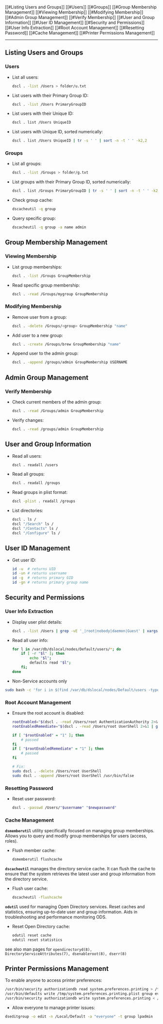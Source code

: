 

[[#Listing Users and Groups]]
	[[#Users]]
	[[#Groups]]
[[#Group Membership Management]]
	[[#Viewing Membership]]
	[[#Modifying Membership]]
[[#Admin Group Management]]
	[[#Verify Membership]]
[[#User and Group Information]]
[[#User ID Management]]
[[#Security and Permissions]]
	[[#User Info Extraction]]
	[[#Root Account Management]]
	[[#Resetting Password]]
	[[#Cache Management]]
	[[#Printer Permissions Management]]

---

## Listing Users and Groups

### Users
- List all users:
  ```bash
  dscl . -list /Users > folder/u.txt
  ```

- List users with their Primary Group ID:
  ```bash
  dscl . -list /Users PrimaryGroupID
  ```

- List users with their Unique ID:
  ```bash
  dscl . list /Users UniqueID
  ```

- List users with Unique ID, sorted numerically:
  ```bash
  dscl . list /Users UniqueID | tr -s ' ' | sort -n -t ' ' -k2,2
  ```

### Groups
- List all groups:
  ```bash
  dscl . -list /Groups > folder/g.txt
  ```

- List groups with their Primary Group ID, sorted numerically:
  ```bash
  dscl . list /Groups PrimaryGroupID | tr -s ' ' | sort -n -t ' ' -k2,2
  ```

- Check group cache:
  ```bash
  dscacheutil -q group
  ```

- Query specific group:
  ```bash
  dscacheutil -q group -a name admin
  ```

## Group Membership Management

### Viewing Membership
- List group memberships:
  ```bash
  dscl . -list /Groups GroupMembership
  ```

- Read specific group membership:
  ```bash
  dscl . -read /Groups/mygroup GroupMembership
  ```

### Modifying Membership
- Remove user from a group:
  ```bash
  dscl . -delete /Groups/<group> GroupMembership "name"
  ```

- Add user to a new group:
  ```bash
  dscl . -create /Groups/brew GroupMembership "name"
  ```

- Append user to the admin group:
  ```bash
  dscl . -append /groups/admin GroupMembership USERNAME
  ```

## Admin Group Management

### Verify Membership
- Check current members of the admin group:
  ```bash
  dscl . -read /Groups/admin GroupMembership
  ```

- Verify changes:
  ```bash
  dscl . -read /groups/admin GroupMembership
  ```

## User and Group Information

- Read all users:
  ```bash
  dscl . readall /users
  ```

- Read all groups:
  ```bash
  dscl . readall /groups
  ```

- Read groups in plist format:
  ```bash
  dscl -plist . readall /groups
  ```

- List directories:
  ```bash
  dscl . ls /
  dscl "/Search" ls /
  dscl "/Contacts" ls /
  dscl "/Configure" ls /
  ```

## User ID Management

- Get user ID:
  ```bash
  id -u  # returns UID
  id -un # returns username
  id -g  # returns primary GID
  id -gn # returns primary group name
  ```

## Security and Permissions

### User Info Extraction

- Display user plist details:
  ```bash
  dscl . -list /Users | grep -vE '_|root|nobody|daemon|Guest' | xargs -n 1 sh -c 'sudo plutil -p /private/var/db/dslocal/nodes/Default/users/"$1.plist"' _
  ```
  
- Read all user info:
  ```bash
  for l in /var/db/dslocal/nodes/Default/users/*; do 
      if [ -r "$l" ]; then 
          echo "$l"; 
          defaults read "$l"; 
      fi; 
  done
  ```

* Non-Service accounts only
```sh
sudo bash -c 'for i in $(find /var/db/dslocal/nodes/Default/users -type f -regex "[^_]*"); do plutil -extract name.0 raw $i | awk "{printf \$0\":\$ml\$\"}"; for j in {iterations,salt,entropy}; do l=$(k=$(plutil -extract ShadowHashData.0 raw $i) && base64 -d <<< $k | plutil -extract SALTED-SHA512-PBKDF2.$j raw -); if [[ $j == iterations ]]; then echo -n $l; else base64 -d <<< $l | xxd -p -c 0 | awk "{printf \"$\"\$0}"; fi; done; echo ""; done'
```

### Root Account Management
- Ensure the root account is disabled:
  ```bash
  rootEnabled="$(dscl . -read /Users/root AuthenticationAuthority 2>&1 | grep -c "No such key")"
  rootEnabledRemediate="$(dscl . -read /Users/root UserShell 2>&1 | grep -c "/usr/bin/false")"

  if [ "$rootEnabled" = "1" ]; then
      # passed
  fi
  if [ "$rootEnabledRemediate" = "1" ]; then
      # passed
  fi

  # Fix:
  sudo dscl . -delete /Users/root UserShell  
  sudo dscl . -append /Users/root UserShell /usr/bin/false
  ```

### Resetting Password
- Reset user password:
  ```bash
  dscl . -passwd /Users/"$username" "$newpassword"
  ```
  
### Cache Management

**`dsmemberutil`** utility specifically focused on managing group memberships. Allows you to query and modify group memberships for users (access, roles).
- Flush member cache:
  ```bash
  dsmemberutil flushcache
  ```

**`dscacheutil`** manages the directory service cache. It can flush the cache to ensure that the system retrieves the latest user and group information from the directory service.
- Flush user cache:
  ```bash
  dscacheutil -flushcache
  ```

**`odutil`** used for managing Open Directory services. Reset caches and statistics, ensuring up-to-date user and group information. Aids in troubleshooting and performance monitoring ODS.
- Reset Open Directory cache:
  ```bash
  odutil reset cache
  odutil reset statistics
  ```

see also man pages for `opendirectoryd(8), DirectoryServiceAttributes(7), dsenableroot(8), dserr(8)`
## Printer Permissions Management

To enable anyone to access printer preferences:
```bash
/usr/bin/security authorizationdb read system.preferences.printing > /tmp/system.preferences.printing.plist
/usr/bin/defaults write /tmp/system.preferences.printing.plist group everyone
/usr/bin/security authorizationdb write system.preferences.printing < /tmp/system.preferences.printing.plist
```

- Allow everyone to manage printer issues:
```bash
dseditgroup -o edit -n /Local/Default -a "everyone" -t group lpadmin
```
